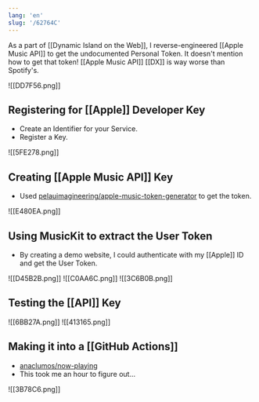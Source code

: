 ```yaml
---
lang: 'en'
slug: '/62764C'
---
```


As a part of [[Dynamic Island on the Web]], I reverse-engineered [[Apple Music API]] to get the undocumented Personal Token.
It doesn't mention how to get that token!
[[Apple Music API]] [[DX]] is way worse than Spotify's.

![[DD7F56.png]]

## Registering for [[Apple]] Developer Key

- Create an Identifier for your Service.
- Register a Key.

![[5FE278.png]]

## Creating [[Apple Music API]] Key

- Used [pelauimagineering/apple-music-token-generator](https://github.com/pelauimagineering/apple-music-token-generator) to get the token.

![[E480EA.png]]

## Using MusicKit to extract the User Token

- By creating a demo website, I could authenticate with my [[Apple]] ID and get the User Token.

![[D45B2B.png]]
![[C0AA6C.png]]
![[3C6B0B.png]]

## Testing the [[API]] Key

![[6BB27A.png]]
![[413165.png]]

## Making it into a [[GitHub Actions]]

- [anaclumos/now-playing](https://github.com/anaclumos/now-playing)
- This took me an hour to figure out...

![[3B78C6.png]]
